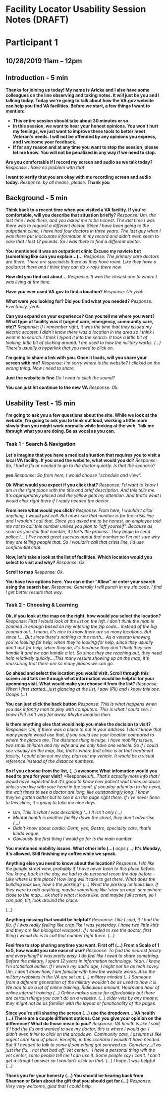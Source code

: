 # Facility Locator Usability Session Notes (DRAFT)
# Participant 1
## 10/28/2019	11am – 12pm	

## Introduction - 5 min

**Thanks for joining us today! My name is Aricka and I also have some colleagues on the line observing and taking notes. It will just be you and I talking today. Today we're going to talk about how the VA.gov website can help you find VA facilities. Before we start, a few things I want to mention:**
- **This entire session should take about 30 minutes or so.**
- **In this session, we want to hear your honest opinions. You won't hurt my feelings, we just want to improve these tools to better meet Veteran's needs. I will not be offended by any opinions you express, and I welcome your feedback.**
- **If for any reason and at any time you want to stop the session, please let me know. You will not be penalized in any way if we need to stop.**

**Are you comfortable if I record my screen and audio as we talk today?** *Response: I have no problem with that* 

**I want to verify that you are okay with me recording screen and audio today.** *Response: by all means, please.* **Thank you**

## Background - 5 min

**Think back to a recent time when you visited a VA facility. If you're comfortable, will you describe that situation briefly?** *Response: Um, the last time I was there, and you asked me to be honest. The last time I was there was to request a different doctor. Since I have been going to the outpatient clinic, I have had four doctors in three years. The last guy when I was there put inaccurate information in my record and didn't even seem to care that I lost 12 pounds. So I was there to find a different doctor.*

**You mentioned it was an outpatient clinic Excuse my naviete but (something like can you explain...)...** *Response: The primary care doctors are there. There are specialists there as they have room. Like they have a podiatrist there and I think they can do x-rays there now.*
  
**How did you find out about...** *Response: It was the closest one to where I was living at the time.*

**Have you ever used VA.gov to find a location?** *Response: Oh yeah.*

**What were you looking for? Did you find what you needed?** *Response: Eventually, yeah.*
  
**Can you expand on your experience? Can you tell me where you went? What type of facility was it (urgent care, emergency, community care, etc)?** *Response: If I remember right, it was the time that they issued my electric scooter. I didn't know there was a location in the area so I think I went in to search. I think I typed it into the search. It took a little bit of looking, little bit of clicking around. I am used to how the military works. (...) There's usually a hyperlink that you need to click on.*

**I'm going to share a link with you. Once it loads, will you share your screen with me?** *Response: I'm sorry where is the website? I clicked on the wrong thing. Now I need to share.* 

**Just the website is fine** *Do I need to click the sound?*

**You can just hit continue to the new VA** *Response: Ok.*

## Usability Test - 15 min
**I'm going to ask you a few questions about the site. While we look at the website, I’m going to ask you to think out loud, working a little more slowly than you might work normally while looking at the web. Talk me through what you are doing. Be as vocal as you can.**

### Task 1 - Search & Navigation
**Let's imagine that you have a medical situation that requires you to visit a local VA facility. If you used the website, what would you do?** *Response: So, I had a flu or needed to go to the doctor quickly. Is that the scenario?*

**yes** *Response: So from here, I would choose "schedule and view".* 

**Ok What would you expect if you click that?** *Response: I'd want to know I am in the right place with the title and brief description. And this tells me. It's appropriately placed and the yellow gets my attention. And that's what I would click right there if I really needed the doctor.*

**From here what would you click?** *Response: From here, I wouldn't click anything, I would just call. But now I see that number is for the crisis line and I wouldn't call that. Since you asked me to be honest, an employee told me not to call this number unless you plan to "off yourself". Because as soon as you dial that number, it starts the process. They begin to send police (....) I've heard great success about that number so I'm not sure why they are telling people that. So I wouldn't call that crisis line, I'd use confidential chat.*

**Now, let's take a look at the list of facilities. Which location would you select to visit and why?**  *Response: Ok*

**Scroll to map** *Response: Ok.*

**You have two options here. You can either "Allow" or enter your search using the search bar.** *Response: Generally I will punch in my zip code. I find I get better results that way.*

### Task 2 - Choosing & Learning

**Ok, if you look at the map on the right, how would you select the location?** *Response: First I would look at the list on the left. I don't think the map is zoomed in enough based on my entering the zip code... instead of the big zoomed out...I mean, it's nice to know there are so many locations. But since I.... But since there's nothing to the north... As a veteran knowing you're looking for help, when they're looking for help, since they usually don't ask for help, when they do, it's because they don't think they can handle it and we can handle a lot. So since they are reaching out, they need help relatively quickly....This many results showing up on the map, it's reassuring that there are so many places we can go.*

**Go ahead and select the location you would visit. Scroll through this screen and talk me through what information would be helpful for your upcoming visit. What would make you choose it from the list?** *Response: When I first started...just glancing at the list, I saw (PII) and I know this one. Ooops (...)*

**You can just click the back button** *Response: This is what happens when you ask infantry man to play with computers. This is what I could see. I know (PII) isn't very far away. Maybe location then.*

**Is there anything else that would help you make the decision to visit?** *Response: Um, if there was a place to put in your address. I don't know that many poeple would use that, if you could see your location compared to where the places are. The distance thing is huge. I have mobility issues, two small children and my wife and we only have one vehicle. So if I could see visually on the map, like, that's where that clinic is or that treatment facility, I could plan out my day, plan out my vehicle. It would be a visual reference instead of the distance numbers.*

**So if you choose from the list, (...) awesome What infomation would you need to prep for your visit?** *Response:*uh...That's actually more info that I would have expected but it's good to know new patient wait times because unless you live with your head in the sand, if you play attention to the news, the wait times to see a doctor are long, like outstandingly long. I know they've gotten better but to see it on the page right there. If I've never been to this clinic, it's going to take me nine days.*
- *Um, This is what I was describing (...) It isn't only (...)*
- *Mental health is another facility down the street, they don't advertise (...)*
- *Didn't know about cardio; Derm, yes; Gastro, speciality care, that's kinda vague.*
- *Obviously the first thing I would go for is the main number.*

**You mentioned mobility issues. What other info (...)** *oops (...)*
**It's Monday, it's allowed. Still finishing my coffee while we speak.**

**Anything else you need to know about the location?** *Response: I do like the google street view, probably if I have never been to this place before. You know, back in the day, we had to do personal recon the day before - Like where is this place? How long will it take to get there. What does the building look like, how's the parking? (...) What the parking lot looks like. If they were to add anything, maybe something like 'view on map' somewhere close to the map....ok that's what it looks like. and maybe full screen, so I can pan, tilt, look around the place.*

(...)

**Anything missing that would be helpful?** *Response: Like I said, if I had the flu, if I was really feeling like crap like I was yesterday. I have two little kids and they are like biological weapons. If I needed to see the doctor, first thing I would do is to call that number right there. (...)*

**Feel free to stop sharing anytime you want. First off (...) From a Scale of 1 to 5, how would you rate ease of use?** *Response: To find the nearest faciity and everything? It was pretty easy. I do feel like I need to share something. Before the military, I spent 12 years in information technology. Yeah, I know, I'm statistical outlier. If I wwere my dad's age, I might not be as tech savvy. Um, I don't know how, I am familiar with how the website works. Also the military websites in the VA are set up (...) military minded  (...) Someone from a different generation of the military wouldn't be as used to how it is. We had to do a lot of online training. Ridiculous amount. Hours and hour of online internet training (...) Online makes sense for affordability but there are certain things you can't do on a website. (...) older vets by any means; they might not be as familiar with the layout or functionality of the pages.*

**Since you're still sharing the screen (...) use the dropdown... VA health (...) There are a couple different options. Can you give your opinion on the difference? What do those mean to you?** *Response: VA health is like I said, if I had the flu and wanted to see my doctor, this is where I would go. I didn't even think to click on the dropdown. Community care, I assume is like urgent care kind of place. Benefits, in this scenario I wouldn't have needed. But if I needed to talk to some if something got screwed up. Cemetery...it as just the flu... not that bad off. Vet center... I have a personal thing wih the vet center, some people tell me I can use it. Some people say I can't. I can't get a straight answer so I wouldn't click on that. (...) I hope it was helpful (...)*

**Thank you for your honesty (...) You should be hearing back from Shannon or Brian about the gift that you should get for (...)** *Response: Very very welcome, glad that I could help.*


